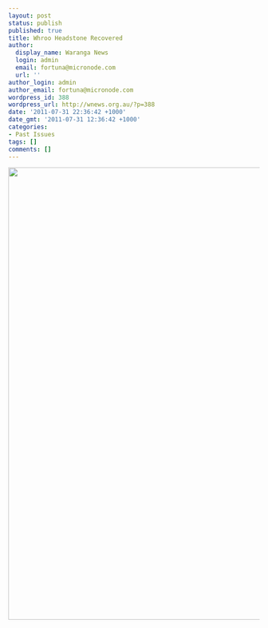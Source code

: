 ```yaml
---
layout: post
status: publish
published: true
title: Whroo Headstone Recovered
author:
  display_name: Waranga News
  login: admin
  email: fortuna@micronode.com
  url: ''
author_login: admin
author_email: fortuna@micronode.com
wordpress_id: 388
wordpress_url: http://wnews.org.au/?p=388
date: '2011-07-31 22:36:42 +1000'
date_gmt: '2011-07-31 12:36:42 +1000'
categories:
- Past Issues
tags: []
comments: []
---
```

<p><a href="http://wnews.org.au/wp-content/uploads/2011/07/frontpage-20110728.pdf"><img class="alignnone size-full wp-image-387" title="Front Page - 28 July 2011" src="http://wnews.org.au/wp-content/uploads/2011/07/frontpage-20110728.png" alt="" width="624" height="907" /></a></p>
